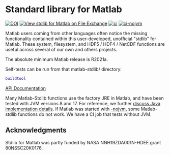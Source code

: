 # Standard library for Matlab

[![DOI](https://zenodo.org/badge/273830124.svg)](https://zenodo.org/badge/latestdoi/273830124)
[![View stdlib for Matlab on File Exchange](https://www.mathworks.com/matlabcentral/images/matlab-file-exchange.svg)](https://www.mathworks.com/matlabcentral/fileexchange/78673-stdlib-for-matlab)
[![ci](https://github.com/geospace-code/matlab-stdlib/actions/workflows/ci.yml/badge.svg)](https://github.com/geospace-code/matlab-stdlib/actions/workflows/ci.yml)
[![ci-nojvm](https://github.com/geospace-code/matlab-stdlib/actions/workflows/ci-nojvm.yml/badge.svg)](https://github.com/geospace-code/matlab-stdlib/actions/workflows/ci-nojvm.yml)

Matlab users coming from other languages often notice the missing functionality contained within this user-developed, unofficial "stdlib" for Matlab.
These system, filesystem, and HDF5 / HDF4 / NetCDF functions are useful across several of our own and others projects.

The absolute minimum Matlab release is R2021a.

Self-tests can be run from that matlab-stdlib/ directory:

```matlab
buildtool
```

[API Documentation](https://geospace-code.github.io/matlab-stdlib)

Many Matlab-Stdlib functions use the factory JRE in Matlab, and have been tested with JVM versions 8 and 17.
For reference, we further
[discuss Java implementation details](./Readme_java.md).
If Matlab was started with
[-nojvm](https://www.mathworks.com/help/matlab/matlab_env/commonly-used-startup-options.html),
some Matlab-stdlib functions do not work.
We have a CI job that tests without JVM.



## Acknowledgments

Stdlib for Matlab was partly funded by NASA NNH19ZDA001N-HDEE grant 80NSSC20K0176.
